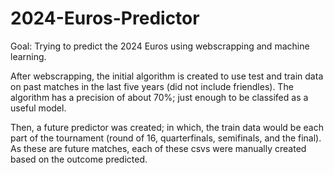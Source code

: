 # 2024-Euros-Predictor
Goal: Trying to predict the 2024 Euros using webscrapping and machine learning.

After webscrapping, the initial algorithm is created to use test and train data on past matches in the last five years (did not include friendles). The algorithm has a precision of about 70%; just enough to be classifed as a useful model.

Then, a future predictor was created; in which, the train data would be each part of the tournament (round of 16, quarterfinals, semifinals, and the final). As these are future matches, each of these csvs were manually created based on the outcome predicted.
